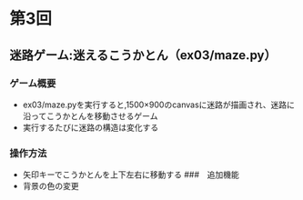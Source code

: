 # 第3回
## 迷路ゲーム:迷えるこうかとん（ex03/maze.py）
### ゲーム概要
- ex03/maze.pyを実行すると,1500×900のcanvasに迷路が描画され、迷路に沿ってこうかとんを移動させるゲーム
- 実行するたびに迷路の構造は変化する
### 操作方法
- 矢印キーでこうかとんを上下左右に移動する
###　追加機能
- 背景の色の変更

